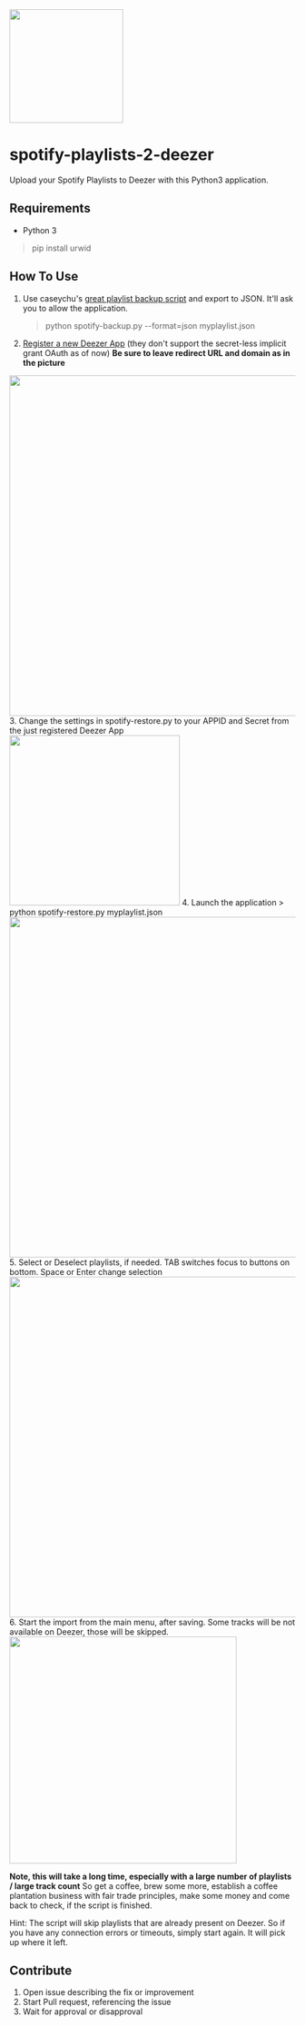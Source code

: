 <img src="https://helpsterte.eu/img/projects/deezerhitsspotify.png" width="200"/>

# spotify-playlists-2-deezer
Upload your Spotify Playlists to Deezer with this Python3 application.

## Requirements
* Python 3
> pip install urwid

## How To Use
1. Use caseychu's [great playlist backup script](https://github.com/caseychu/spotify-backup) and export to JSON. It'll ask you to allow the application.
   > python spotify-backup.py --format=json myplaylist.json
2. [Register a new Deezer App](https://developers.deezer.com/) (they don't support the secret-less implicit grant OAuth as of now) **Be sure to leave redirect URL and domain as in the picture**
<img src="https://i.imgur.com/91cJaSa.png" width="600" />
3. Change the settings in spotify-restore.py to your APPID and Secret from the just registered Deezer App
<img src="https://i.imgur.com/qw0EWBJ.png" width="300" />
4. Launch the application
   > python spotify-restore.py myplaylist.json
   <img src="https://i.imgur.com/jh1pDIo.png" width="600" />
5. Select or Deselect playlists, if needed. TAB switches focus to buttons on bottom. Space or Enter change selection
<img src="https://i.imgur.com/bpvpuZc.png" width="600" />
6. Start the import from the main menu, after saving. Some tracks will be not available on Deezer, those will be skipped.
<img src="https://i.imgur.com/L9QvcdT.png" width="400" />

**Note, this will take a long time, especially with a large number of playlists / large track count**
So get a coffee, brew some more, establish a coffee plantation business with fair trade principles, make some money and come back to check, if the script is finished.

Hint: The script will skip playlists that are already present on Deezer. So if you have any connection errors or timeouts, simply start again. It will pick up where it left.

## Contribute
1. Open issue describing the fix or improvement
2. Start Pull request, referencing the issue
3. Wait for approval or disapproval
